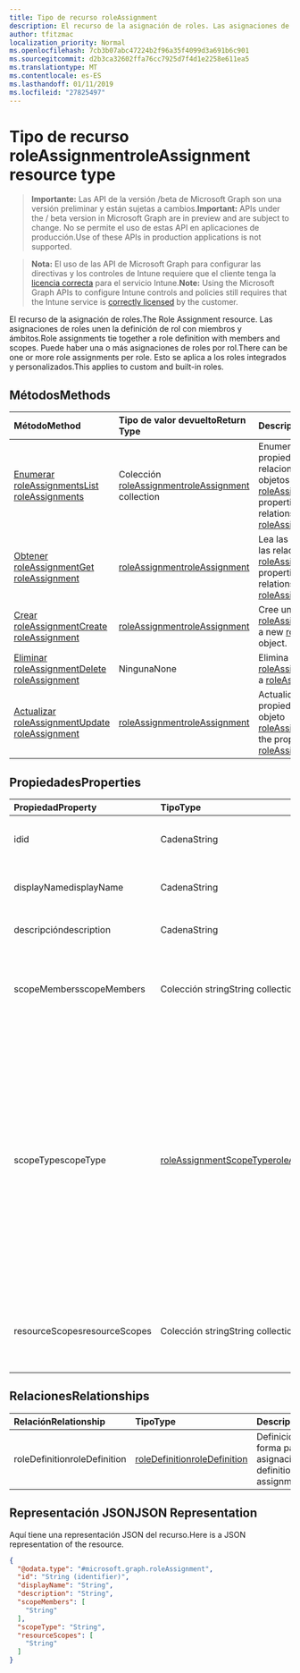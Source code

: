 ```yaml
---
title: Tipo de recurso roleAssignment
description: El recurso de la asignación de roles. Las asignaciones de roles unen la definición de rol con miembros y ámbitos. Puede haber una o más asignaciones de roles por rol. Esto se aplica a los roles integrados y personalizados.
author: tfitzmac
localization_priority: Normal
ms.openlocfilehash: 7cb3b07abc47224b2f96a35f4099d3a691b6c901
ms.sourcegitcommit: d2b3ca32602ffa76cc7925d7f4d1e2258e611ea5
ms.translationtype: MT
ms.contentlocale: es-ES
ms.lasthandoff: 01/11/2019
ms.locfileid: "27825497"
---
```

# <a name="roleassignment-resource-type"></a><span data-ttu-id="a22d2-106">Tipo de recurso roleAssignment</span><span class="sxs-lookup"><span data-stu-id="a22d2-106">roleAssignment resource type</span></span>

> <span data-ttu-id="a22d2-107">**Importante:** Las API de la versión /beta de Microsoft Graph son una versión preliminar y están sujetas a cambios.</span><span class="sxs-lookup"><span data-stu-id="a22d2-107">**Important:** APIs under the / beta version in Microsoft Graph are in preview and are subject to change.</span></span> <span data-ttu-id="a22d2-108">No se permite el uso de estas API en aplicaciones de producción.</span><span class="sxs-lookup"><span data-stu-id="a22d2-108">Use of these APIs in production applications is not supported.</span></span>

> <span data-ttu-id="a22d2-109">**Nota:** El uso de las API de Microsoft Graph para configurar las directivas y los controles de Intune requiere que el cliente tenga la [licencia correcta](https://go.microsoft.com/fwlink/?linkid=839381) para el servicio Intune.</span><span class="sxs-lookup"><span data-stu-id="a22d2-109">**Note:** Using the Microsoft Graph APIs to configure Intune controls and policies still requires that the Intune service is [correctly licensed](https://go.microsoft.com/fwlink/?linkid=839381) by the customer.</span></span>

<span data-ttu-id="a22d2-110">El recurso de la asignación de roles.</span><span class="sxs-lookup"><span data-stu-id="a22d2-110">The Role Assignment resource.</span></span> <span data-ttu-id="a22d2-111">Las asignaciones de roles unen la definición de rol con miembros y ámbitos.</span><span class="sxs-lookup"><span data-stu-id="a22d2-111">Role assignments tie together a role definition with members and scopes.</span></span> <span data-ttu-id="a22d2-112">Puede haber una o más asignaciones de roles por rol.</span><span class="sxs-lookup"><span data-stu-id="a22d2-112">There can be one or more role assignments per role.</span></span> <span data-ttu-id="a22d2-113">Esto se aplica a los roles integrados y personalizados.</span><span class="sxs-lookup"><span data-stu-id="a22d2-113">This applies to custom and built-in roles.</span></span>
## <a name="methods"></a><span data-ttu-id="a22d2-114">Métodos</span><span class="sxs-lookup"><span data-stu-id="a22d2-114">Methods</span></span>
|<span data-ttu-id="a22d2-115">Método</span><span class="sxs-lookup"><span data-stu-id="a22d2-115">Method</span></span>|<span data-ttu-id="a22d2-116">Tipo de valor devuelto</span><span class="sxs-lookup"><span data-stu-id="a22d2-116">Return Type</span></span>|<span data-ttu-id="a22d2-117">Descripción</span><span class="sxs-lookup"><span data-stu-id="a22d2-117">Description</span></span>|
|:---|:---|:---|
|[<span data-ttu-id="a22d2-118">Enumerar roleAssignments</span><span class="sxs-lookup"><span data-stu-id="a22d2-118">List roleAssignments</span></span>](../api/intune-rbac-roleassignment-list.md)|<span data-ttu-id="a22d2-119">Colección [roleAssignment](../resources/intune-rbac-roleassignment.md)</span><span class="sxs-lookup"><span data-stu-id="a22d2-119">[roleAssignment](../resources/intune-rbac-roleassignment.md) collection</span></span>|<span data-ttu-id="a22d2-120">Enumere las propiedades y las relaciones de los objetos [roleAssignment](../resources/intune-rbac-roleassignment.md).</span><span class="sxs-lookup"><span data-stu-id="a22d2-120">List properties and relationships of the [roleAssignment](../resources/intune-rbac-roleassignment.md) objects.</span></span>|
|[<span data-ttu-id="a22d2-121">Obtener roleAssignment</span><span class="sxs-lookup"><span data-stu-id="a22d2-121">Get roleAssignment</span></span>](../api/intune-rbac-roleassignment-get.md)|[<span data-ttu-id="a22d2-122">roleAssignment</span><span class="sxs-lookup"><span data-stu-id="a22d2-122">roleAssignment</span></span>](../resources/intune-rbac-roleassignment.md)|<span data-ttu-id="a22d2-123">Lea las propiedades y las relaciones del objeto [roleAssignment](../resources/intune-rbac-roleassignment.md).</span><span class="sxs-lookup"><span data-stu-id="a22d2-123">Read properties and relationships of the [roleAssignment](../resources/intune-rbac-roleassignment.md) object.</span></span>|
|[<span data-ttu-id="a22d2-124">Crear roleAssignment</span><span class="sxs-lookup"><span data-stu-id="a22d2-124">Create roleAssignment</span></span>](../api/intune-rbac-roleassignment-create.md)|[<span data-ttu-id="a22d2-125">roleAssignment</span><span class="sxs-lookup"><span data-stu-id="a22d2-125">roleAssignment</span></span>](../resources/intune-rbac-roleassignment.md)|<span data-ttu-id="a22d2-126">Cree un objeto [roleAssignment](../resources/intune-rbac-roleassignment.md).</span><span class="sxs-lookup"><span data-stu-id="a22d2-126">Create a new [roleAssignment](../resources/intune-rbac-roleassignment.md) object.</span></span>|
|[<span data-ttu-id="a22d2-127">Eliminar roleAssignment</span><span class="sxs-lookup"><span data-stu-id="a22d2-127">Delete roleAssignment</span></span>](../api/intune-rbac-roleassignment-delete.md)|<span data-ttu-id="a22d2-128">Ninguna</span><span class="sxs-lookup"><span data-stu-id="a22d2-128">None</span></span>|<span data-ttu-id="a22d2-129">Elimina un [roleAssignment](../resources/intune-rbac-roleassignment.md).</span><span class="sxs-lookup"><span data-stu-id="a22d2-129">Deletes a [roleAssignment](../resources/intune-rbac-roleassignment.md).</span></span>|
|[<span data-ttu-id="a22d2-130">Actualizar roleAssignment</span><span class="sxs-lookup"><span data-stu-id="a22d2-130">Update roleAssignment</span></span>](../api/intune-rbac-roleassignment-update.md)|[<span data-ttu-id="a22d2-131">roleAssignment</span><span class="sxs-lookup"><span data-stu-id="a22d2-131">roleAssignment</span></span>](../resources/intune-rbac-roleassignment.md)|<span data-ttu-id="a22d2-132">Actualice las propiedades de un objeto [roleAssignment](../resources/intune-rbac-roleassignment.md).</span><span class="sxs-lookup"><span data-stu-id="a22d2-132">Update the properties of a [roleAssignment](../resources/intune-rbac-roleassignment.md) object.</span></span>|

## <a name="properties"></a><span data-ttu-id="a22d2-133">Propiedades</span><span class="sxs-lookup"><span data-stu-id="a22d2-133">Properties</span></span>
|<span data-ttu-id="a22d2-134">Propiedad</span><span class="sxs-lookup"><span data-stu-id="a22d2-134">Property</span></span>|<span data-ttu-id="a22d2-135">Tipo</span><span class="sxs-lookup"><span data-stu-id="a22d2-135">Type</span></span>|<span data-ttu-id="a22d2-136">Descripción</span><span class="sxs-lookup"><span data-stu-id="a22d2-136">Description</span></span>|
|:---|:---|:---|
|<span data-ttu-id="a22d2-137">id</span><span class="sxs-lookup"><span data-stu-id="a22d2-137">id</span></span>|<span data-ttu-id="a22d2-138">Cadena</span><span class="sxs-lookup"><span data-stu-id="a22d2-138">String</span></span>|<span data-ttu-id="a22d2-139">Clave de la entidad.</span><span class="sxs-lookup"><span data-stu-id="a22d2-139">Key of the entity.</span></span> <span data-ttu-id="a22d2-140">Es de solo lectura y generada automáticamente.</span><span class="sxs-lookup"><span data-stu-id="a22d2-140">This is read-only and automatically generated.</span></span>|
|<span data-ttu-id="a22d2-141">displayName</span><span class="sxs-lookup"><span data-stu-id="a22d2-141">displayName</span></span>|<span data-ttu-id="a22d2-142">Cadena</span><span class="sxs-lookup"><span data-stu-id="a22d2-142">String</span></span>|<span data-ttu-id="a22d2-143">El nombre descriptivo o para mostrar de la asignación de roles.</span><span class="sxs-lookup"><span data-stu-id="a22d2-143">The display or friendly name of the role Assignment.</span></span>|
|<span data-ttu-id="a22d2-144">descripción</span><span class="sxs-lookup"><span data-stu-id="a22d2-144">description</span></span>|<span data-ttu-id="a22d2-145">Cadena</span><span class="sxs-lookup"><span data-stu-id="a22d2-145">String</span></span>|<span data-ttu-id="a22d2-146">Descripción de la asignación de roles.</span><span class="sxs-lookup"><span data-stu-id="a22d2-146">Description of the Role Assignment.</span></span>|
|<span data-ttu-id="a22d2-147">scopeMembers</span><span class="sxs-lookup"><span data-stu-id="a22d2-147">scopeMembers</span></span>|<span data-ttu-id="a22d2-148">Colección string</span><span class="sxs-lookup"><span data-stu-id="a22d2-148">String collection</span></span>|<span data-ttu-id="a22d2-149">Lista de identificadores de grupos de seguridad de miembros del ámbito de roles.</span><span class="sxs-lookup"><span data-stu-id="a22d2-149">List of ids of role scope member security groups.</span></span>  <span data-ttu-id="a22d2-150">Estos son los identificadores de Azure Active Directory.</span><span class="sxs-lookup"><span data-stu-id="a22d2-150">These are IDs from Azure Active Directory.</span></span>|
|<span data-ttu-id="a22d2-151">scopeType</span><span class="sxs-lookup"><span data-stu-id="a22d2-151">scopeType</span></span>|[<span data-ttu-id="a22d2-152">roleAssignmentScopeType</span><span class="sxs-lookup"><span data-stu-id="a22d2-152">roleAssignmentScopeType</span></span>](../resources/intune-rbac-roleassignmentscopetype.md)|<span data-ttu-id="a22d2-153">Especifica el tipo de ámbito para una asignación de roles.</span><span class="sxs-lookup"><span data-stu-id="a22d2-153">Specifies the type of scope for a Role Assignment.</span></span> <span data-ttu-id="a22d2-154">El tipo predeterminado 'ResourceScope' permite la asignación de ResourceScopes.</span><span class="sxs-lookup"><span data-stu-id="a22d2-154">Default type 'ResourceScope' allows assignment of ResourceScopes.</span></span> <span data-ttu-id="a22d2-155">Para 'AllDevices', 'AllLicensedUsers' y 'AllDevicesAndLicensedUsers', la propiedad ResourceScopes debería dejarse vacía.</span><span class="sxs-lookup"><span data-stu-id="a22d2-155">For 'AllDevices', 'AllLicensedUsers', and 'AllDevicesAndLicensedUsers', the ResourceScopes property should be left empty.</span></span> <span data-ttu-id="a22d2-156">Los valores posibles son: `resourceScope`, `allDevices`, `allLicensedUsers` y `allDevicesAndLicensedUsers`.</span><span class="sxs-lookup"><span data-stu-id="a22d2-156">Possible values are: `resourceScope`, `allDevices`, `allLicensedUsers`, `allDevicesAndLicensedUsers`.</span></span>|
|<span data-ttu-id="a22d2-157">resourceScopes</span><span class="sxs-lookup"><span data-stu-id="a22d2-157">resourceScopes</span></span>|<span data-ttu-id="a22d2-158">Colección string</span><span class="sxs-lookup"><span data-stu-id="a22d2-158">String collection</span></span>|<span data-ttu-id="a22d2-159">Lista de identificadores de grupos de seguridad de miembros del ámbito de roles.</span><span class="sxs-lookup"><span data-stu-id="a22d2-159">List of ids of role scope member security groups.</span></span>  <span data-ttu-id="a22d2-160">Estos son los identificadores de Azure Active Directory.</span><span class="sxs-lookup"><span data-stu-id="a22d2-160">These are IDs from Azure Active Directory.</span></span>|

## <a name="relationships"></a><span data-ttu-id="a22d2-161">Relaciones</span><span class="sxs-lookup"><span data-stu-id="a22d2-161">Relationships</span></span>
|<span data-ttu-id="a22d2-162">Relación</span><span class="sxs-lookup"><span data-stu-id="a22d2-162">Relationship</span></span>|<span data-ttu-id="a22d2-163">Tipo</span><span class="sxs-lookup"><span data-stu-id="a22d2-163">Type</span></span>|<span data-ttu-id="a22d2-164">Descripción</span><span class="sxs-lookup"><span data-stu-id="a22d2-164">Description</span></span>|
|:---|:---|:---|
|<span data-ttu-id="a22d2-165">roleDefinition</span><span class="sxs-lookup"><span data-stu-id="a22d2-165">roleDefinition</span></span>|[<span data-ttu-id="a22d2-166">roleDefinition</span><span class="sxs-lookup"><span data-stu-id="a22d2-166">roleDefinition</span></span>](../resources/intune-rbac-roledefinition.md)|<span data-ttu-id="a22d2-167">Definición de rol del que forma parte esta asignación.</span><span class="sxs-lookup"><span data-stu-id="a22d2-167">Role definition this assignment is part of.</span></span>|

## <a name="json-representation"></a><span data-ttu-id="a22d2-168">Representación JSON</span><span class="sxs-lookup"><span data-stu-id="a22d2-168">JSON Representation</span></span>
<span data-ttu-id="a22d2-169">Aquí tiene una representación JSON del recurso.</span><span class="sxs-lookup"><span data-stu-id="a22d2-169">Here is a JSON representation of the resource.</span></span>
<!-- {
  "blockType": "resource",
  "keyProperty": "id",
  "@odata.type": "microsoft.graph.roleAssignment"
}
-->
``` json
{
  "@odata.type": "#microsoft.graph.roleAssignment",
  "id": "String (identifier)",
  "displayName": "String",
  "description": "String",
  "scopeMembers": [
    "String"
  ],
  "scopeType": "String",
  "resourceScopes": [
    "String"
  ]
}
```





